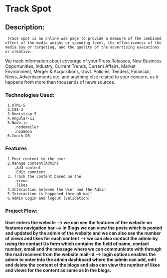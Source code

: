 # Track Spot

## Description:
     Track spot is an online web page to provide a measure of the combined effect of the media weight or spending level, the effectiveness of the media buy or targeting, and the quality of the advertising executions or creative.
     
We track information about coverage of your Press Releases, New Business Opportunities, Industry, Current Trends, Current Affairs, Market Environment, Merger & Acquisitions, Govt. Policies, Tenders, Financial, News, Advertisements etc. and anything else related to your concern, as it happens from more than thousands of news sources.

### Technologies Used:
     1.HTML-5
     2.CSS-3
     3.Bootstrap-5
     4.Angular-11
     5.Node.js
        .nodemailer
        .nodemon
     6.Couch DB

### Features
     1.Post content to the user
     2.Manage content(Admin)
        .Add content
        .Edit conntent
     3. Track the content based on the
        .views
        .likes
     4.Interaction between the User and the Admin
     5.Interaction is happened through mail
     6.Admin Login and logout (Validation)
     
### Project Flow:

####       User enters the website  --> we can see the features of the website on features navigation bar --> In Blogs we can view the posts which is posted and updated by the admin of the website and we can also see the number of views and likes for each content --> we can also contact the admin by using the contact Us form which contains the field of name, contact number, email and the message where we can communicate with through the mail received from the website mail-id --> login options enables the admin to enter into the admin dashboard where the admin can add, edit and delete the content of the blogs and also can view the number of likes and views for the content as same as in the blogs.      
       
